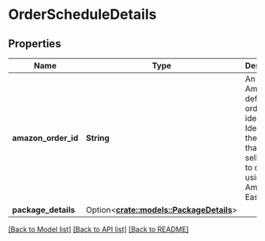 # OrderScheduleDetails

## Properties

Name | Type | Description | Notes
------------ | ------------- | ------------- | -------------
**amazon_order_id** | **String** | An Amazon-defined order identifier. Identifies the order that the seller wants to deliver using Amazon Easy Ship. | 
**package_details** | Option<[**crate::models::PackageDetails**](PackageDetails.md)> |  | [optional]

[[Back to Model list]](../README.md#documentation-for-models) [[Back to API list]](../README.md#documentation-for-api-endpoints) [[Back to README]](../README.md)


